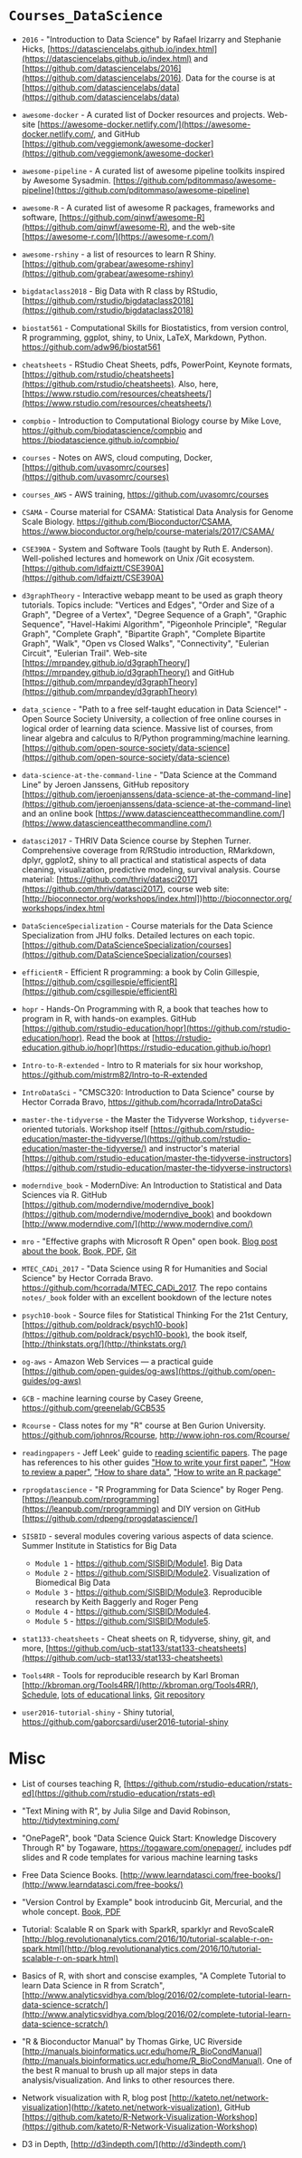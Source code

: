 # `Courses_DataScience`

- `2016` - "Introduction to Data Science" by Rafael Irizarry and Stephanie Hicks, [https://datasciencelabs.github.io/index.html](https://datasciencelabs.github.io/index.html) and [https://github.com/datasciencelabs/2016](https://github.com/datasciencelabs/2016). Data for the course is at [https://github.com/datasciencelabs/data](https://github.com/datasciencelabs/data)

- `awesome-docker` - A curated list of Docker resources and projects. Web-site [https://awesome-docker.netlify.com/](https://awesome-docker.netlify.com/, and GitHub [https://github.com/veggiemonk/awesome-docker](https://github.com/veggiemonk/awesome-docker)

- `awesome-pipeline` - A curated list of awesome pipeline toolkits inspired by Awesome Sysadmin. [https://github.com/pditommaso/awesome-pipeline](https://github.com/pditommaso/awesome-pipeline)

- `awesome-R` - A curated list of awesome R packages, frameworks and software, [https://github.com/qinwf/awesome-R](https://github.com/qinwf/awesome-R), and the web-site [https://awesome-r.com/](https://awesome-r.com/)

- `awesome-rshiny` - a list of resources to learn R Shiny. [https://github.com/grabear/awesome-rshiny](https://github.com/grabear/awesome-rshiny)

- `bigdataclass2018` - Big Data with R class by RStudio, [https://github.com/rstudio/bigdataclass2018](https://github.com/rstudio/bigdataclass2018)

- `biostat561` - Computational Skills for Biostatistics, from version control, R programming, ggplot, shiny, to Unix, LaTeX, Markdown, Python. https://github.com/adw96/biostat561

- `cheatsheets` - RStudio Cheat Sheets, pdfs, PowerPoint, Keynote formats, [https://github.com/rstudio/cheatsheets](https://github.com/rstudio/cheatsheets). Also, here, [https://www.rstudio.com/resources/cheatsheets/](https://www.rstudio.com/resources/cheatsheets/)

- `compbio` - Introduction to Computational Biology course by Mike Love, https://github.com/biodatascience/compbio and https://biodatascience.github.io/compbio/

- `courses` - Notes on AWS, cloud computing, Docker, [https://github.com/uvasomrc/courses](https://github.com/uvasomrc/courses)

- `courses_AWS` - AWS training, https://github.com/uvasomrc/courses

- `CSAMA` - Course material for CSAMA: Statistical Data Analysis for Genome Scale Biology. https://github.com/Bioconductor/CSAMA, https://www.bioconductor.org/help/course-materials/2017/CSAMA/

- `CSE390A` - System and Software Tools (taught by Ruth E. Anderson). Well-polished lectures and homework on Unix /Git ecosystem. [https://github.com/ldfaiztt/CSE390A](https://github.com/ldfaiztt/CSE390A)

- `d3graphTheory` - Interactive webapp meant to be used as graph theory tutorials. Topics include: "Vertices and Edges", "Order and Size of a Graph", "Degree of a Vertex", "Degree Sequence of a Graph", "Graphic Sequence", "Havel-Hakimi Algorithm", "Pigeonhole Principle", "Regular Graph", "Complete Graph", "Bipartite Graph", "Complete Bipartite Graph", "Walk", "Open vs Closed Walks", "Connectivity", "Eulerian Circuit", "Eulerian Trail". Web-site [https://mrpandey.github.io/d3graphTheory/](https://mrpandey.github.io/d3graphTheory/) and GitHub [https://github.com/mrpandey/d3graphTheory](https://github.com/mrpandey/d3graphTheory)

- `data_science` - "Path to a free self-taught education in Data Science!" - Open Source Society University, a collection of free online courses in logical order of learning data science. Massive list of courses, from linear algebra and calculus to R/Python programming/machine learning. [https://github.com/open-source-society/data-science](https://github.com/open-source-society/data-science)

- `data-science-at-the-command-line` - "Data Science at the Command Line" by Jeroen Janssens, GitHub repository [https://github.com/jeroenjanssens/data-science-at-the-command-line](https://github.com/jeroenjanssens/data-science-at-the-command-line) and an online book [https://www.datascienceatthecommandline.com/](https://www.datascienceatthecommandline.com/)

- `datasci2017` - THRIV Data Science course by Stephen Turner. Comprehensive coverage from R/RStudio introduction, RMarkdown, dplyr, ggplot2, shiny to all practical and statistical aspects of data cleaning, visualization, predictive modeling, survival analysis. Course material: [https://github.com/thriv/datasci2017](https://github.com/thriv/datasci2017), course web site: [http://bioconnector.org/workshops/index.html])http://bioconnector.org/workshops/index.html

- `DataScienceSpecialization` - Course materials for the Data Science Specialization from JHU folks. Detailed lectures on each topic. [https://github.com/DataScienceSpecialization/courses](https://github.com/DataScienceSpecialization/courses)

- `efficientR` - Efficient R programming: a book by Colin Gillespie, [https://github.com/csgillespie/efficientR](https://github.com/csgillespie/efficientR)

- `hopr` - Hands-On Programming with R, a book that teaches how to program in R, with hands-on examples. GitHub [https://github.com/rstudio-education/hopr](https://github.com/rstudio-education/hopr). Read the book at [https://rstudio-education.github.io/hopr](https://rstudio-education.github.io/hopr)

- `Intro-to-R-extended` - Intro to R materials for six hour workshop, https://github.com/mistrm82/Intro-to-R-extended

- `IntroDataSci` - "CMSC320: Introduction to Data Science" course by Hector Corrada Bravo, https://github.com/hcorrada/IntroDataSci

- `master-the-tidyverse` - the Master the Tidyverse Workshop, `tidyverse`-oriented tutorials. Workshop itself [https://github.com/rstudio-education/master-the-tidyverse/](https://github.com/rstudio-education/master-the-tidyverse/) and instructor's material [https://github.com/rstudio-education/master-the-tidyverse-instructors](https://github.com/rstudio-education/master-the-tidyverse-instructors)

- `moderndive_book` - ModernDive: An Introduction to Statistical and Data Sciences via R. GitHub [https://github.com/moderndive/moderndive_book](https://github.com/moderndive/moderndive_book) and bookdown [http://www.moderndive.com/](http://www.moderndive.com/)

- `mro` - "Effective graphs with Microsoft R Open" open book. [Blog post about the book](http://www.r-bloggers.com/free-e-book-effective-graphs-with-microsoft-r-open/), [Book, PDF](http://www.joyce-robbins.com/wp-content/uploads/2016/04/effectivegraphsmro1.pdf), [Git](https://github.com/nbrgraphs/mro)

- `MTEC_CADi_2017` - "Data Science using R for Humanities and Social Science" by Hector Corrada Bravo. https://github.com/hcorrada/MTEC_CADi_2017. The repo contains `notes/_book` folder with an excellent bookdown of the lecture notes

- `psych10-book` - Source files for Statistical Thinking For the 21st Century, [https://github.com/poldrack/psych10-book](https://github.com/poldrack/psych10-book), the book itself, [http://thinkstats.org/](http://thinkstats.org/)

- `og-aws` - Amazon Web Services — a practical guide [https://github.com/open-guides/og-aws](https://github.com/open-guides/og-aws)

- `GCB` - machine learning course by Casey Greene, https://github.com/greenelab/GCB535

- `Rcourse` - Class notes for my "R" course at Ben Gurion University. https://github.com/johnros/Rcourse, http://www.john-ros.com/Rcourse/

- `readingpapers` - Jeff Leek' guide to [reading scientific papers](https://github.com/jtleek/readingpapers). The page has references to his other guides ["How to write your first paper"](https://github.com/jtleek/firstpaper), ["How to review a paper"](https://github.com/jtleek/reviews), ["How to share data"](https://github.com/jtleek/datasharing), ["How to write an R package"](https://github.com/jtleek/rpackages)

- `rprogdatascience` -  "R Programming for Data Science" by Roger Peng. [https://leanpub.com/rprogramming](https://leanpub.com/rprogramming) and DIY version on GitHub [https://github.com/rdpeng/rprogdatascience/]

- `SISBID` - several modules covering various aspects of data science. Summer Institute in Statistics for Big Data 
    - `Module 1` - https://github.com/SISBID/Module1. Big Data
    - `Module 2` - https://github.com/SISBID/Module2. Visualization of Biomedical Big Data
    - `Module 3` - https://github.com/SISBID/Module3. Reproducible research by Keith Baggerly and Roger Peng
    - `Module 4` - https://github.com/SISBID/Module4.
    - `Module 5` - https://github.com/SISBID/Module5.

- `stat133-cheatsheets` - Cheat sheets on R, tidyverse, shiny, git, and more, [https://github.com/ucb-stat133/stat133-cheatsheets](https://github.com/ucb-stat133/stat133-cheatsheets)

- `Tools4RR` - Tools for reproducible research by Karl Broman [http://kbroman.org/Tools4RR/](http://kbroman.org/Tools4RR/), [Schedule](http://kbroman.org/Tools4RR/pages/schedule.html), [lots of educational links](http://kbroman.org/Tools4RR/pages/resources.html), [Git repository](https://github.com/kbroman/Tools4RR/tree/master)

- `user2016-tutorial-shiny` - Shiny tutorial, https://github.com/gaborcsardi/user2016-tutorial-shiny


# Misc

- List of courses teaching R, [https://github.com/rstudio-education/rstats-ed](https://github.com/rstudio-education/rstats-ed)

- "Text Mining with R", by Julia Silge and David Robinson, http://tidytextmining.com/

- "OnePageR", book "Data Science Quick Start: Knowledge Discovery Through R" by Togaware, https://togaware.com/onepager/, includes pdf slides and R code templates for various machine learning tasks

- Free Data Science Books. [http://www.learndatasci.com/free-books/](http://www.learndatasci.com/free-books/)

- "Version Control by Example" book introducinb Git, Mercurial, and the whole concept. [Book, PDF](http://ericsink.com/vcbe/)

- Tutorial: Scalable R on Spark with SparkR, sparklyr and RevoScaleR [http://blog.revolutionanalytics.com/2016/10/tutorial-scalable-r-on-spark.html](http://blog.revolutionanalytics.com/2016/10/tutorial-scalable-r-on-spark.html)

- Basics of R, with short and conscise examples, "A Complete Tutorial to learn Data Science in R from Scratch", [http://www.analyticsvidhya.com/blog/2016/02/complete-tutorial-learn-data-science-scratch/](http://www.analyticsvidhya.com/blog/2016/02/complete-tutorial-learn-data-science-scratch/)

- "R & Bioconductor Manual" by Thomas Girke, UC Riverside [http://manuals.bioinformatics.ucr.edu/home/R_BioCondManual](http://manuals.bioinformatics.ucr.edu/home/R_BioCondManual). One of the best R manual to brush up all major steps in data analysis/visualization. And links to other resources there.

- Network visualization with R, blog post [http://kateto.net/network-visualization](http://kateto.net/network-visualization), GitHub [https://github.com/kateto/R-Network-Visualization-Workshop](https://github.com/kateto/R-Network-Visualization-Workshop)

- D3 in Depth, [http://d3indepth.com/](http://d3indepth.com/)